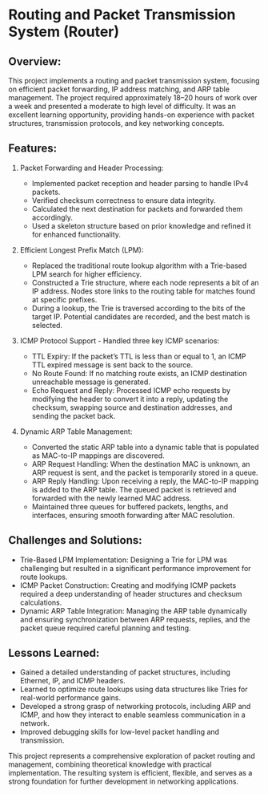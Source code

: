 # Routing and Packet Transmission System (Router)

## Overview:
This project implements a routing and packet transmission system, focusing on efficient packet forwarding, IP address matching, and ARP table management.
The project required approximately 18–20 hours of work over a week and presented a moderate to high level of difficulty. It was an excellent learning opportunity, providing hands-on experience with packet structures, transmission protocols, and key networking concepts.

## Features:
1) Packet Forwarding and Header Processing:
    * Implemented packet reception and header parsing to handle IPv4 packets.
    * Verified checksum correctness to ensure data integrity.
    * Calculated the next destination for packets and forwarded them accordingly.
    * Used a skeleton structure based on prior knowledge and refined it for enhanced functionality.

2) Efficient Longest Prefix Match (LPM):
    * Replaced the traditional route lookup algorithm with a Trie-based LPM search for higher efficiency.
    * Constructed a Trie structure, where each node represents a bit of an IP address. Nodes store links to the routing table for matches found at specific prefixes.
    * During a lookup, the Trie is traversed according to the bits of the target IP. Potential candidates are recorded, and the best match is selected.
      
3) ICMP Protocol Support - Handled three key ICMP scenarios:
    * TTL Expiry: If the packet’s TTL is less than or equal to 1, an ICMP TTL expired message is sent back to the source.
    * No Route Found: If no matching route exists, an ICMP destination unreachable message is generated.
    * Echo Request and Reply: Processed ICMP echo requests by modifying the header to convert it into a reply, updating the checksum, swapping source and destination addresses, and sending the packet back.

4) Dynamic ARP Table Management:
    * Converted the static ARP table into a dynamic table that is populated as MAC-to-IP mappings are discovered.
    * ARP Request Handling:
        When the destination MAC is unknown, an ARP request is sent, and the packet is temporarily stored in a queue.
    * ARP Reply Handling:
        Upon receiving a reply, the MAC-to-IP mapping is added to the ARP table. The queued packet is retrieved and forwarded with the newly learned MAC address.
    * Maintained three queues for buffered packets, lengths, and interfaces, ensuring smooth forwarding after MAC resolution.
   
## Challenges and Solutions:
* Trie-Based LPM Implementation:
    Designing a Trie for LPM was challenging but resulted in a significant performance improvement for route lookups.
* ICMP Packet Construction:
    Creating and modifying ICMP packets required a deep understanding of header structures and checksum calculations.
* Dynamic ARP Table Integration:
    Managing the ARP table dynamically and ensuring synchronization between ARP requests, replies, and the packet queue required careful planning and testing.
  
## Lessons Learned:
* Gained a detailed understanding of packet structures, including Ethernet, IP, and ICMP headers.
* Learned to optimize route lookups using data structures like Tries for real-world performance gains.
* Developed a strong grasp of networking protocols, including ARP and ICMP, and how they interact to enable seamless communication in a network.
* Improved debugging skills for low-level packet handling and transmission.
  
This project represents a comprehensive exploration of packet routing and management, combining theoretical knowledge with practical implementation.
The resulting system is efficient, flexible, and serves as a strong foundation for further development in networking applications.
